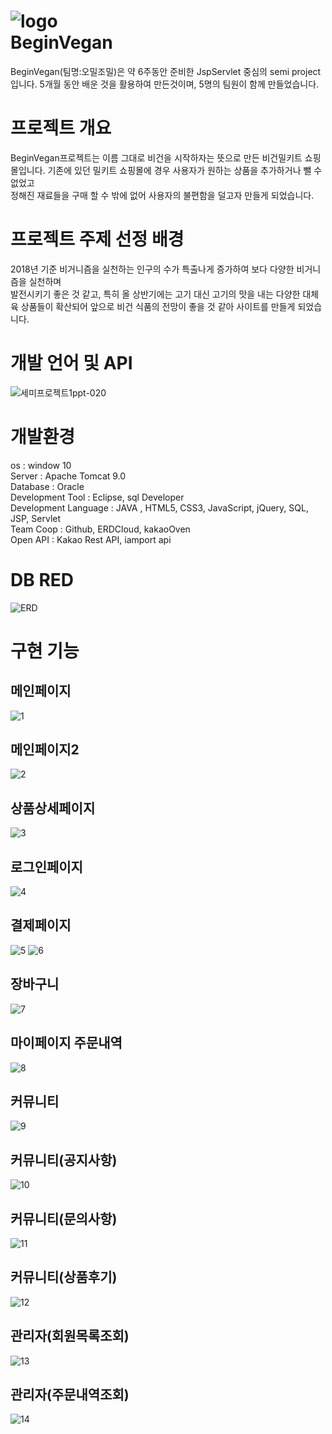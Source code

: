 ![logo](https://user-images.githubusercontent.com/85299367/145218665-5ed2ffba-19a0-4af3-9f73-94eca4baf28a.png)  
BeginVegan
=================
BeginVegan(팀명:오밀조밀)은 약 6주동안 준비한 JspServlet 중심의 semi project입니다. 5개월 동안 배운 것을 활용하여 만든것이며, 5명의 팀원이 함께 만들었습니다.

프로젝트 개요
================
BeginVegan프로젝트는 이름 그대로 비건을 시작하자는 뜻으로 만든 비건밀키트 쇼핑몰입니다. 기존에 있던 밀키트 쇼핑몰에 경우 사용자가 원하는 상품을 추가하거나 뺄 수 없었고  
정해진 재료들을 구매 할 수 밖에 없어 사용자의 불편함을 덜고자 만들게 되었습니다.

프로젝트 주제 선정 배경
=======================
2018년 기준 비거니즘을  실천하는 인구의 수가 특출나게 증가하여 보다 다양한 비거니즘을 실천하며  
발전시키기 좋은 것 같고, 특히 올 상반기에는 고기 대신 고기의 맛을 내는 다양한 대체육 상품들이 확산되어 앞으로 비건 식품의 전망이 좋을 것 같아 사이트를 만들게 되었습니다.

개발 언어 및 API
=========================
![세미프로젝트1ppt-020](https://user-images.githubusercontent.com/85299367/145222186-5ad30f63-2c32-4e6b-952d-4615ae0b74cc.jpg)  

개발환경 
==============
os : window 10<br/>
Server : Apache Tomcat 9.0<br/>
Database : Oracle<br/>
Development Tool : Eclipse, sql Developer<br/>
Development Language :  JAVA , HTML5, CSS3, JavaScript, jQuery, SQL, JSP, Servlet<br/>
Team Coop : Github, ERDCloud, kakaoOven<br/>
Open API : Kakao Rest API, iamport api<br/>

DB RED
===================
![ERD](https://user-images.githubusercontent.com/85299367/145320573-71f18416-9991-4644-a212-f6cc7092c25d.PNG)

구현 기능 
===============
## 메인페이지
![1](https://user-images.githubusercontent.com/85299367/145407620-4a33e2d8-ccdb-458d-9e16-284fe360b18f.PNG)
## 메인페이지2
![2](https://user-images.githubusercontent.com/85299367/145407851-887a5a9f-ed65-491d-a890-e9a0d2f0a076.PNG)
## 상품상세페이지
![3](https://user-images.githubusercontent.com/85299367/145407987-5378d612-0945-4ab6-867d-fa590990c906.PNG)
## 로그인페이지
![4](https://user-images.githubusercontent.com/85299367/145408897-6d8fc665-fa09-47ed-94e8-02a8ecfbc0b8.PNG)
## 결제페이지
![5](https://user-images.githubusercontent.com/85299367/145408931-905ad1c8-274e-4baa-9481-d5c434aae646.PNG)
![6](https://user-images.githubusercontent.com/85299367/145408956-d8dd9d35-0792-413f-b9ff-0f5e624ffccf.PNG)
## 장바구니
![7](https://user-images.githubusercontent.com/85299367/145408988-431ca752-8422-4ea8-b88d-ea4444345678.PNG)
## 마이페이지 주문내역
![8](https://user-images.githubusercontent.com/85299367/145409018-3b10b099-68ac-494c-96fd-fe48aca26684.PNG)
## 커뮤니티
![9](https://user-images.githubusercontent.com/85299367/145409042-91784d8f-4b97-48e5-b24e-e4087396bc47.PNG)
## 커뮤니티(공지사항)
![10](https://user-images.githubusercontent.com/85299367/145409072-77e9b1ee-a6ae-4e5c-8811-ad1b62d67416.PNG)
## 커뮤니티(문의사항)
![11](https://user-images.githubusercontent.com/85299367/145409185-e0d55ef3-928e-4a89-80d0-2fd698cfdcfc.PNG)
## 커뮤니티(상품후기)
![12](https://user-images.githubusercontent.com/85299367/145409213-1904ce50-4abe-415e-93e1-4eb98bb0c275.PNG)
## 관리자(회원목록조회)
![13](https://user-images.githubusercontent.com/85299367/145409233-58cf88d9-8ac9-4506-902d-a0f296b54ecd.PNG)
## 관리자(주문내역조회)
![14](https://user-images.githubusercontent.com/85299367/145409273-2c09e674-1f41-4add-8d16-e29be7a593e3.png)
